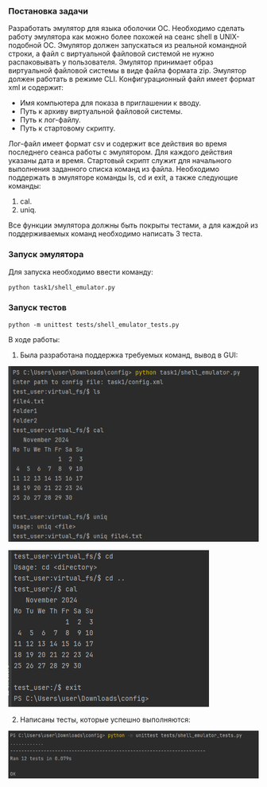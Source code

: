 ### Постановка задачи

Разработать эмулятор для языка оболочки ОС. Необходимо сделать работу
эмулятора как можно более похожей на сеанс shell в UNIX-подобной ОС.
Эмулятор должен запускаться из реальной командной строки, а файл с
виртуальной файловой системой не нужно распаковывать у пользователя.
Эмулятор принимает образ виртуальной файловой системы в виде файла формата
zip. Эмулятор должен работать в режиме CLI.
Конфигурационный файл имеет формат xml и содержит:
- Имя компьютера для показа в приглашении к вводу.
- Путь к архиву виртуальной файловой системы.
- Путь к лог-файлу.
- Путь к стартовому скрипту.

Лог-файл имеет формат csv и содержит все действия во время последнего
сеанса работы с эмулятором. Для каждого действия указаны дата и время.
Стартовый скрипт служит для начального выполнения заданного списка
команд из файла.
Необходимо поддержать в эмуляторе команды ls, cd и exit, а также
следующие команды:
1. cal.
2. uniq.

Все функции эмулятора должны быть покрыты тестами, а для каждой из
поддерживаемых команд необходимо написать 3 теста.

### Запуск эмулятора

Для запуска необходимо ввести команду:

```
python task1/shell_emulator.py
```

### Запуск тестов

```
python -m unittest tests/shell_emulator_tests.py
```


В ходе работы:
1. Была разработана поддержка требуемых команд, вывод в GUI:
   
![image_2024-11-24_14-59-011.png](..%2Fimage_2024-11-24_14-59-011.png)

![image_2024-11-24_14-59-01.png](..%2Fimage_2024-11-24_14-59-01.png)

2. Написаны тесты, которые успешно выполняются:

![image_2024-11-24_15-08-56.png](..%2Fimage_2024-11-24_15-08-56.png)